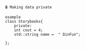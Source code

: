     🔒 Making data private 

    example 
    class Storybooks{
        private:
        int cout = 4;
        std::string name =  " DinFun";
        
    };